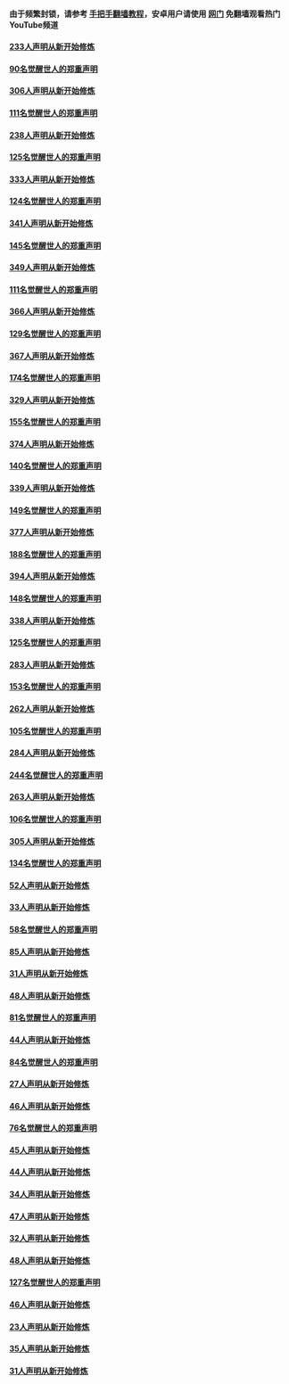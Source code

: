 #### 由于频繁封锁，请参考 [手把手翻墙教程](https://github.com/gfw-breaker/guides/wiki/)，安卓用户请使用 [网门](https://github.com/gfw-breaker/nogfw/blob/master/dl.md?t=07201700) 免翻墙观看热门YouTube频道 

#### [233人声明从新开始修炼](../pages/91/428432.md?t=07201700) 

#### [90名觉醒世人的郑重声明](../pages/91/428431.md?t=07201700) 

#### [306人声明从新开始修炼](../pages/91/428076.md?t=07201700) 

#### [111名觉醒世人的郑重声明](../pages/91/428075.md?t=07201700) 

#### [238人声明从新开始修炼](../pages/91/427767.md?t=07201700) 

#### [125名觉醒世人的郑重声明](../pages/91/427766.md?t=07201700) 

#### [333人声明从新开始修炼](../pages/91/427525.md?t=07201700) 

#### [124名觉醒世人的郑重声明](../pages/91/427524.md?t=07201700) 

#### [341人声明从新开始修炼](../pages/91/427255.md?t=07201700) 

#### [145名觉醒世人的郑重声明](../pages/91/427254.md?t=07201700) 

#### [349人声明从新开始修炼](../pages/91/426969.md?t=07201700) 

#### [111名觉醒世人的郑重声明](../pages/91/426968.md?t=07201700) 

#### [366人声明从新开始修炼](../pages/91/426737.md?t=07201700) 

#### [129名觉醒世人的郑重声明](../pages/91/426736.md?t=07201700) 

#### [367人声明从新开始修炼](../pages/91/426421.md?t=07201700) 

#### [174名觉醒世人的郑重声明](../pages/91/426420.md?t=07201700) 

#### [329人声明从新开始修炼](../pages/91/426139.md?t=07201700) 

#### [155名觉醒世人的郑重声明](../pages/91/426138.md?t=07201700) 

#### [374人声明从新开始修炼](../pages/91/425811.md?t=07201700) 

#### [140名觉醒世人的郑重声明](../pages/91/425810.md?t=07201700) 

#### [339人声明从新开始修炼](../pages/91/425690.md?t=07201700) 

#### [149名觉醒世人的郑重声明](../pages/91/425689.md?t=07201700) 

#### [377人声明从新开始修炼](../pages/91/424867.md?t=07201700) 

#### [188名觉醒世人的郑重声明](../pages/91/424866.md?t=07201700) 

#### [394人声明从新开始修炼](../pages/91/423914.md?t=07201700) 

#### [148名觉醒世人的郑重声明](../pages/91/423913.md?t=07201700) 

#### [338人声明从新开始修炼](../pages/91/423540.md?t=07201700) 

#### [125名觉醒世人的郑重声明](../pages/91/423539.md?t=07201700) 

#### [283人声明从新开始修炼](../pages/91/423296.md?t=07201700) 

#### [153名觉醒世人的郑重声明](../pages/91/423295.md?t=07201700) 

#### [262人声明从新开始修炼](../pages/91/423004.md?t=07201700) 

#### [105名觉醒世人的郑重声明](../pages/91/423003.md?t=07201700) 

#### [284人声明从新开始修炼](../pages/91/422707.md?t=07201700) 

#### [244名觉醒世人的郑重声明](../pages/91/422706.md?t=07201700) 

#### [263人声明从新开始修炼](../pages/91/422553.md?t=07201700) 

#### [106名觉醒世人的郑重声明](../pages/91/422552.md?t=07201700) 

#### [305人声明从新开始修炼](../pages/91/422153.md?t=07201700) 

#### [134名觉醒世人的郑重声明](../pages/91/422152.md?t=07201700) 

#### [52人声明从新开始修炼](../pages/91/421846.md?t=07201700) 

#### [33人声明从新开始修炼](../pages/91/421804.md?t=07201700) 

#### [58名觉醒世人的郑重声明](../pages/91/421845.md?t=07201700) 

#### [85人声明从新开始修炼](../pages/91/421769.md?t=07201700) 

#### [31人声明从新开始修炼](../pages/91/421763.md?t=07201700) 

#### [48人声明从新开始修炼](../pages/91/421605.md?t=07201700) 

#### [81名觉醒世人的郑重声明](../pages/91/421656.md?t=07201700) 

#### [44人声明从新开始修炼](../pages/91/421544.md?t=07201700) 

#### [84名觉醒世人的郑重声明](../pages/91/421543.md?t=07201700) 

#### [27人声明从新开始修炼](../pages/91/421465.md?t=07201700) 

#### [46人声明从新开始修炼](../pages/91/421454.md?t=07201700) 

#### [76名觉醒世人的郑重声明](../pages/91/421453.md?t=07201700) 

#### [45人声明从新开始修炼](../pages/91/421452.md?t=07201700) 

#### [44人声明从新开始修炼](../pages/91/421422.md?t=07201700) 

#### [34人声明从新开始修炼](../pages/91/421322.md?t=07201700) 

#### [47人声明从新开始修炼](../pages/91/421264.md?t=07201700) 

#### [32人声明从新开始修炼](../pages/91/421225.md?t=07201700) 

#### [48人声明从新开始修炼](../pages/91/421202.md?t=07201700) 

#### [127名觉醒世人的郑重声明](../pages/91/421224.md?t=07201700) 

#### [46人声明从新开始修炼](../pages/91/421203.md?t=07201700) 

#### [23人声明从新开始修炼](../pages/91/421138.md?t=07201700) 

#### [35人声明从新开始修炼](../pages/91/421122.md?t=07201700) 

#### [31人声明从新开始修炼](../pages/91/421081.md?t=07201700) 

